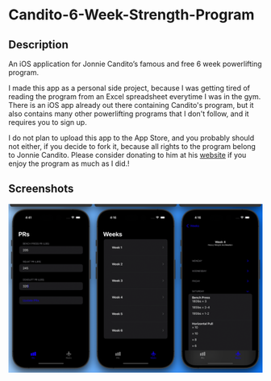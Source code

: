 # Candito-6-Week-Strength-Program

## Description
An iOS application for Jonnie Candito’s famous and free 6 week powerlifting program.

I made this app as a personal side project, because I was getting tired of reading the program from an Excel spreadsheet everytime I was in the gym. There is an iOS app already out there containing Candito's program, but it also contains many other powerlifting programs that I don't follow, and it requires you to sign up.

I do not plan to upload this app to the App Store, and you probably should not either, if you decide to fork it, because all rights to the program belong to Jonnie Candito. Please consider donating to him at his [website](http://www.canditotraininghq.com/free-programs/) if you enjoy the program as much as I did.!

## Screenshots

![Screenshots from the app. 1st picture is from the PRs screen. 2nd picture is a view of the list of weeks screen. The 3rd and final picture if a detail view of the workouts from a session in Week 4](./mockup-candito-app.png)
